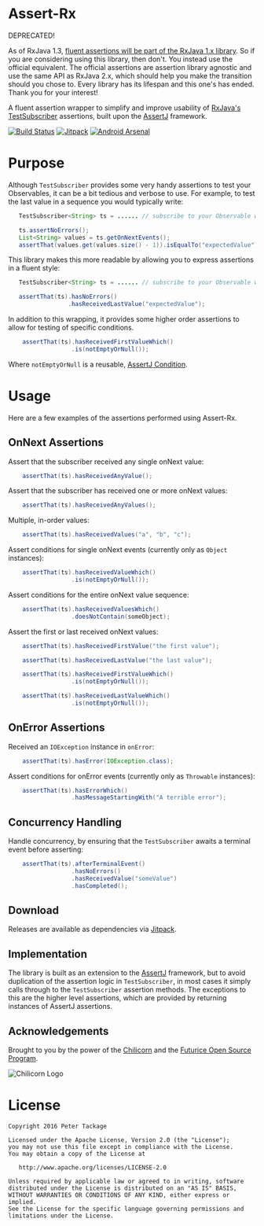 Assert-Rx
=========

DEPRECATED!

As of RxJava 1.3, [fluent assertions will be part of the RxJava 1.x library](https://github.com/ReactiveX/RxJava/pull/4777/). So if you are considering using this library, then don't. You instead use the official equivalent. The official assertions are assertion library agnostic and use the same API as RxJava 2.x, which should help you make the transition should you chose to. Every library has its lifespan and this one's has ended. Thank you for your interest!

A fluent assertion wrapper to simplify and improve usability of [RxJava's TestSubscriber](http://reactivex.io/RxJava/javadoc/rx/observers/TestSubscriber.html) assertions, built upon the [AssertJ](https://joel-costigliola.github.io/assertj/) framework.

[![Build Status](https://travis-ci.org/peter-tackage/assert-rx.svg?branch=master)](https://travis-ci.org/peter-tackage/assert-rx)
[![Jitpack](https://jitpack.io/v/peter-tackage/assert-rx.svg)](https://jitpack.io/#peter-tackage/assert-rx)
[![Android Arsenal](https://img.shields.io/badge/Android%20Arsenal-assert--rx-brightgreen.svg?style=flat)](http://android-arsenal.com/details/1/4069)
# Purpose

Although `TestSubscriber` provides some very handy assertions to test your Observables, it  can be a bit tedious and verbose to use. For example, to test the last value in a sequence you would typically write:

  ```java
     TestSubscriber<String> ts = ...... // subscribe to your Observable with TestSubscriber

     ts.assertNoErrors();
     List<String> values = ts.getOnNextEvents();
     assertThat(values.get(values.size() - 1)).isEqualTo("expectedValue");
  ```

This library makes this more readable by allowing you to express assertions in a fluent style:

 ```java
    TestSubscriber<String> ts = ...... // subscribe to your Observable with TestSubscriber

    assertThat(ts).hasNoErrors()
                  .hasReceivedLastValue("expectedValue");
 ```

In addition to this wrapping, it provides some higher order assertions to allow for testing of specific conditions.

 ```java
     assertThat(ts).hasReceivedFirstValueWhich()
                   .is(notEmptyOrNull());
 ```
Where `notEmptyOrNull` is a reusable, [AssertJ Condition](https://joel-costigliola.github.io/assertj/assertj-core-conditions.html).

# Usage

Here are a few examples of the assertions performed using Assert-Rx.

## OnNext Assertions

Assert that the subscriber received any single onNext value:

```java
    assertThat(ts).hasReceivedAnyValue();
```

Assert that the subscriber has received one or more onNext values:

```java
    assertThat(ts).hasReceivedAnyValues();
```

Multiple, in-order values:

```java
    assertThat(ts).hasReceivedValues("a", "b", "c");
```

Assert conditions for single onNext events (currently only as `Object` instances):

```java
    assertThat(ts).hasReceivedValueWhich()
                  .is(notEmptyOrNull());
```

Assert conditions for the entire onNext value sequence:

```java
    assertThat(ts).hasReceivedValuesWhich()
                  .doesNotContain(someObject);
```

Assert the first or last received onNext values:

```java
    assertThat(ts).hasReceivedFirstValue("the first value");
```

```java
    assertThat(ts).hasReceivedLastValue("the last value");
```

```java
    assertThat(ts).hasReceivedFirstValueWhich()
                  .is(notEmptyOrNull());
```

```java
    assertThat(ts).hasReceivedLastValueWhich()
                  .is(notEmptyOrNull());
```

## OnError Assertions

Received an `IOException` instance in `onError`:

```java
    assertThat(ts).hasError(IOException.class);
```


Assert conditions for onError events (currently only as `Throwable` instances):

```java
    assertThat(ts).hasErrorWhich()
                  .hasMessageStartingWith("A terrible error");
```

## Concurrency Handling

Handle concurrency, by ensuring that the `TestSubscriber` awaits a terminal event before asserting:

```java
    assertThat(ts).afterTerminalEvent()
                  .hasNoErrors()
                  .hasReceivedValue("someValue")
                  .hasCompleted();
```

Download
--------

Releases are available as dependencies via [Jitpack](https://jitpack.io/#peter-tackage/assert-rx/0.9.8).

Implementation
--------------

The library is built as an extension to the [AssertJ](https://joel-costigliola.github.io/assertj/) framework, but to avoid duplication of the assertion logic in
`TestSubscriber`, in most cases it simply calls through to the `TestSubscriber` assertion methods.
The exceptions to this are the higher level assertions, which are provided by returning instances of AssertJ assertions.

Acknowledgements
----------------

Brought to you by the power of the [Chilicorn](http://spiceprogram.org/chilicorn-history/) and the [Futurice Open Source Program](http://spiceprogram.org/).

![Chilicorn Logo](https://raw.githubusercontent.com/futurice/spiceprogram/gh-pages/assets/img/logo/chilicorn_no_text-256.png)

License
=======

    Copyright 2016 Peter Tackage

    Licensed under the Apache License, Version 2.0 (the "License");
    you may not use this file except in compliance with the License.
    You may obtain a copy of the License at

       http://www.apache.org/licenses/LICENSE-2.0

    Unless required by applicable law or agreed to in writing, software
    distributed under the License is distributed on an "AS IS" BASIS,
    WITHOUT WARRANTIES OR CONDITIONS OF ANY KIND, either express or implied.
    See the License for the specific language governing permissions and
    limitations under the License.

